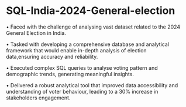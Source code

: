 # SQL-India-2024-General-election
•	Faced with the challenge of analysing vast dataset related to the 2024 General Election in India.

•	Tasked with developing a comprehensive database and analytical framework that would enable in-depth analysis of election     
  data,ensuring accuracy and reliability.
  
•	Executed complex SQL queries to analyse voting pattern and demographic trends, generating meaningful insights.

•	Delivered a robust analytical tool that improved data accessibility and understanding of voter behaviour, leading to a 30% 
  increase in stakeholders engagement.
